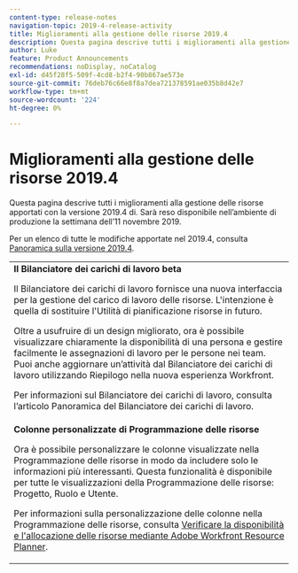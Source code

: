 ```yaml
---
content-type: release-notes
navigation-topic: 2019-4-release-activity
title: Miglioramenti alla gestione delle risorse 2019.4
description: Questa pagina descrive tutti i miglioramenti alla gestione delle risorse apportati con la versione 2019.4 di. Sarà reso disponibile nell’ambiente di produzione la settimana dell’11 novembre 2019.
author: Luke
feature: Product Announcements
recommendations: noDisplay, noCatalog
exl-id: d45f28f5-509f-4cd8-b2f4-90b867ae573e
source-git-commit: 76deb76c66e8f8a7dea721378591ae035b8d42e7
workflow-type: tm+mt
source-wordcount: '224'
ht-degree: 0%

---
```


# Miglioramenti alla gestione delle risorse 2019.4

Questa pagina descrive tutti i miglioramenti alla gestione delle risorse apportati con la versione 2019.4 di. Sarà reso disponibile nell’ambiente di produzione la settimana dell’11 novembre 2019.

Per un elenco di tutte le modifiche apportate nel 2019.4, consulta [Panoramica sulla versione 2019.4](../../../../product-announcements/product-releases/quarterly-release-archive/2019.4-release-activity/2019.4-release-activity-overview.md).

<table style="table-layout:auto"> 
 <col> 
 <tbody> 
  <tr> 
   <td><strong>Il Bilanciatore dei carichi di lavoro beta</strong> <p>Il Bilanciatore dei carichi di lavoro fornisce una nuova interfaccia per la gestione del carico di lavoro delle risorse. L'intenzione è quella di sostituire l'Utilità di pianificazione risorse in futuro.</p> <p>Oltre a usufruire di un design migliorato, ora è possibile visualizzare chiaramente la disponibilità di una persona e gestire facilmente le assegnazioni di lavoro per le persone nei team. Puoi anche aggiornare un’attività dal Bilanciatore dei carichi di lavoro utilizzando Riepilogo nella nuova esperienza Workfront.</p> <p>Per informazioni sul Bilanciatore dei carichi di lavoro, consulta l’articolo Panoramica del Bilanciatore dei carichi di lavoro.</p> </td> 
  </tr> 
  <tr> 
   <td><strong>Colonne personalizzate di Programmazione delle risorse</strong> <p>Ora è possibile personalizzare le colonne visualizzate nella Programmazione delle risorse in modo da includere solo le informazioni più interessanti. Questa funzionalità è disponibile per tutte le visualizzazioni della Programmazione delle risorse: Progetto, Ruolo e Utente.</p> <p>Per informazioni sulla personalizzazione delle colonne nella Programmazione delle risorse, consulta <a href="../../../../resource-mgmt/resource-planning/resource-availability-allocation-resource-planner.md" class="MCXref xref" xrefformat="{para}">Verificare la disponibilità e l'allocazione delle risorse mediante Adobe Workfront Resource Planner</a>.</p> </td> 
  </tr> 
 </tbody> 
</table>
